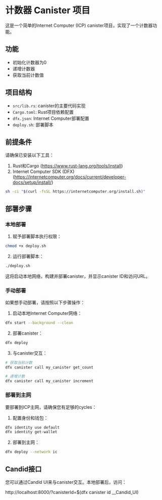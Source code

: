 # 计数器 Canister 项目

这是一个简单的Internet Computer (ICP) canister项目，实现了一个计数器功能。

## 功能

- 初始化计数器为0
- 递增计数器
- 获取当前计数值

## 项目结构

- `src/lib.rs`: canister的主要代码实现
- `Cargo.toml`: Rust项目依赖配置
- `dfx.json`: Internet Computer部署配置
- `deploy.sh`: 部署脚本

## 前提条件

请确保已安装以下工具：

1. Rust和Cargo (https://www.rust-lang.org/tools/install)
2. Internet Computer SDK (DFX) (https://internetcomputer.org/docs/current/developer-docs/setup/install/)

```bash
sh -ci "$(curl -fsSL https://internetcomputer.org/install.sh)"
```

## 部署步骤

### 本地部署

1. 赋予部署脚本执行权限：

```bash
chmod +x deploy.sh
```

2. 运行部署脚本：

```bash
./deploy.sh
```

这将启动本地网络，构建并部署canister，并显示canister ID和访问URL。

### 手动部署

如果想手动部署，请按照以下步骤操作：

1. 启动本地Internet Computer网络：

```bash
dfx start --background --clean
```

2. 部署canister：

```bash
dfx deploy
```

3. 与canister交互：

```bash
# 获取当前计数
dfx canister call my_canister get_count

# 递增计数
dfx canister call my_canister increment
```

### 部署到主网

要部署到ICP主网，请确保您有足够的cycles：

1. 配置身份和钱包：

```bash
dfx identity use default
dfx identity get-wallet
```

2. 部署到主网：

```bash
dfx deploy --network ic
```

## Candid接口

您可以通过Candid UI来与canister交互。本地部署后，访问：

http://localhost:8000/?canisterId=$(dfx canister id __Candid_UI) 